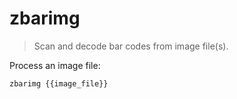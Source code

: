 zbarimg
=======

> Scan and decode bar codes from image file(s).

Process an image file:

    zbarimg {{image_file}}
